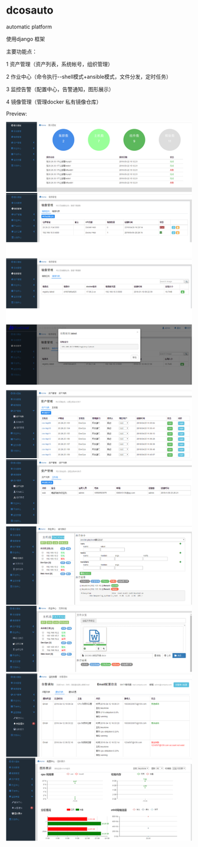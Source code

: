 # dcosauto
automatic platform

使用django 框架


主要功能点：

 1 资产管理（资产列表，系统帐号，组织管理）
 
 2 作业中心（命令执行--shell模式+ansible模式，文件分发，定时任务）
 
 3 监控告警（配置中心，告警通知，图形展示）
 
 4 镜像管理（管理docker 私有镜像仓库）
 
 Preview:
 
 ![image](https://github.com/wsyx123/dcosauto/blob/May/statics/images/preview/dashboard.png)
 ![image](https://github.com/wsyx123/dcosauto/blob/May/statics/images/preview/dockerimage1.png)
 ![image](https://github.com/wsyx123/dcosauto/blob/May/statics/images/preview/dockerimage2.png)
 ![image](https://github.com/wsyx123/dcosauto/blob/May/statics/images/preview/dockerimage3.png)
 ![image](https://github.com/wsyx123/dcosauto/blob/May/statics/images/preview/assetlist.png)
 ![image](https://github.com/wsyx123/dcosauto/blob/May/statics/images/preview/assetgroup.png)
 ![image](https://github.com/wsyx123/dcosauto/blob/May/statics/images/preview/cmd_execute.png)
 ![image](https://github.com/wsyx123/dcosauto/blob/May/statics/images/preview/file_send.png)
 ![image](https://github.com/wsyx123/dcosauto/blob/May/statics/images/preview/monitor_alert_notify.png)
 ![image](https://github.com/wsyx123/dcosauto/blob/May/statics/images/preview/monitor_alert_dashboard.png)